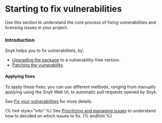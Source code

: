 # Starting to fix vulnerabilities

Use this section to understand the core process of fixing vulnerabilities and licensing issues in your project.

### Introduction

Snyk helps you to fix vulnerabilities, by:

* [Upgrading the package](upgrading-package-versions-fix-vulnerabilities.md) to a vulnerability-free version.&#x20;
* [Patching the vulnerability](snyk-patches-to-fix-vulnerabilities.md).&#x20;

#### Applying fixes

To apply these fixes, you can use different methods, ranging from manually applying using the Snyk Web UI, to automatic pull requests opened by Snyk.

See [Fix your vulnerabilities](fix-your-vulnerabilities.md) for more details.

{% hint style="info" %}
See [Prioritizing and managing issues](../prioritizing-and-managing-issues/) to understand how to decided on which issues to fix.
{% endhint %}
